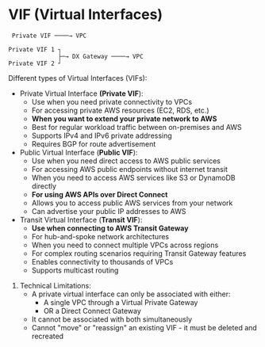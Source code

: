# VIF (Virtual Interfaces)

```
 Private VIF ────→ VPC

Private VIF 1 ┐
              ├─→ DX Gateway ────→ VPC
Private VIF 2 ┘
```

Different types of Virtual Interfaces (VIFs):

* Private Virtual Interface **(Private VIF**):
  * Use when you need private connectivity to VPCs
  * For accessing private AWS resources (EC2, RDS, etc.)
  * **When you want to extend your private network to AWS**
  * Best for regular workload traffic between on-premises and AWS
  * Supports IPv4 and IPv6 private addressing
  * Requires BGP for route advertisement
* Public Virtual Interface (**Public VIF**):
  * Use when you need direct access to AWS public services
  * For accessing AWS public endpoints without internet transit
  * When you need to access AWS services like S3 or DynamoDB directly
  * **For using AWS APIs over Direct Connect**
  * Allows you to access public AWS services from your network
  * Can advertise your public IP addresses to AWS
* Transit Virtual Interface (**Transit VIF**):
  * **Use when connecting to AWS Transit Gateway**
  * For hub-and-spoke network architectures
  * When you need to connect multiple VPCs across regions
  * For complex routing scenarios requiring Transit Gateway features
  * Enables connectivity to thousands of VPCs
  * Supports multicast routing

1. Technical Limitations:
   * A private virtual interface can only be associated with either:
     * A single VPC through a Virtual Private Gateway&#x20;
     * OR a Direct Connect Gateway&#x20;
   * It cannot be associated with both simultaneously
   * Cannot "move" or "reassign" an existing VIF - it must be deleted and recreated
